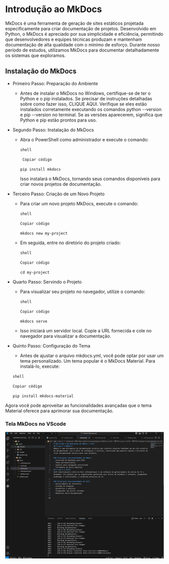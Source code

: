 # Introdução ao MkDocs
MkDocs é uma ferramenta de geração de sites estáticos projetada especificamente para criar documentação de projetos. Desenvolvido em Python, o MkDocs é apreciado por sua simplicidade e eficiência, permitindo que desenvolvedores e equipes técnicas produzam e mantenham documentação de alta qualidade com o mínimo de esforço. Durante nosso período de estudos, utilizamos MkDocs para documentar detalhadamente os sistemas que exploramos.

## Instalação do MkDocs
- Primeiro Passo: Preparação do Ambiente
    - Antes de instalar o MkDocs no Windows, certifique-se de ter o Python e o pip instalados. Se precisar de instruções detalhadas sobre como fazer isso, CLIQUE AQUI. Verifique se eles estão instalados corretamente executando os comandos python --version e pip --version no terminal. Se as versões aparecerem, significa que Python e pip estão prontos para uso.

- Segundo Passo: Instalação do MkDocs
    - Abra o PowerShell como administrador e execute o comando:
    
        `` shell ``

        `` Copiar código`` 

        `` pip install mkdocs ``

        Isso instalará o MkDocs, tornando seus comandos disponíveis para criar novos projetos de documentação.


- Terceiro Passo: Criação de um Novo Projeto
    - Para criar um novo projeto MkDocs, execute o comando:

        ``shell``

        ``Copiar código``

        ``mkdocs new my-project``

    - Em seguida, entre no diretório do projeto criado:

        ``shell``

        ``Copiar código``

        ``cd my-project``

- Quarto Passo: Servindo o Projeto
    - Para visualizar seu projeto no navegador, utilize o comando:

        ``shell``

        ``Copiar código``

        ``mkdocs serve``

    - Isso iniciará um servidor local. Copie a URL fornecida e cole no navegador para visualizar a documentação.

- Quinto Passo: Configuração do Tema
    - Antes de ajustar o arquivo mkdocs.yml, você pode optar por usar um tema personalizado. Um tema popular é o MkDocs Material. Para instalá-lo, execute:

    ``shell``

    ``Copiar código``

    ``pip install mkdocs-material``

Agora você pode aproveitar as funcionalidades avançadas que o tema Material oferece para aprimorar sua documentação.

### Tela MkDocs no VScode

![MkDocs](mkdocs.png)